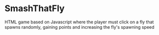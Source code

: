 # SmashThatFly
HTML game based on Javascript where the player must click on a fly that spawns randomly, gaining points and increasing the fly's spawning speed
